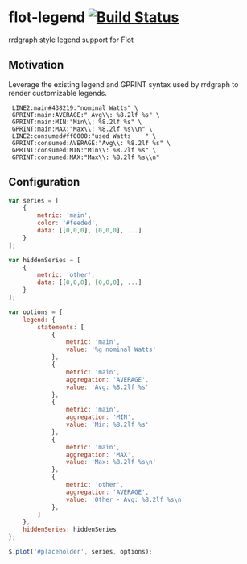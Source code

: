 # flot-legend [![Build Status](https://travis-ci.org/j-white/flot-legend.svg)](https://travis-ci.org/j-white/flot-legend)

rrdgraph style legend support for Flot

## Motivation

Leverage the existing legend and GPRINT syntax used by rrdgraph to render customizable legends.

```
 LINE2:main#438219:"nominal Watts" \
 GPRINT:main:AVERAGE:" Avg\\: %8.2lf %s" \
 GPRINT:main:MIN:"Min\\: %8.2lf %s" \
 GPRINT:main:MAX:"Max\\: %8.2lf %s\\n" \
 LINE2:consumed#ff0000:"used Watts    " \
 GPRINT:consumed:AVERAGE:"Avg\\: %8.2lf %s" \
 GPRINT:consumed:MIN:"Min\\: %8.2lf %s" \
 GPRINT:consumed:MAX:"Max\\: %8.2lf %s\\n"
```

## Configuration

```javascript
var series = [
    {
        metric: 'main',
        color: '#feeded',
        data: [[0,0,0], [0,0,0], ...]
    }
];

var hiddenSeries = [
    {
        metric: 'other',
        data: [[0,0,0], [0,0,0], ...]
    }
];

var options = {
    legend: {
        statements: [
            {
                metric: 'main',
                value: '%g nominal Watts'
            },
            {
                metric: 'main',
                aggregation: 'AVERAGE',
                value: 'Avg: %8.2lf %s'
            },
            {
                metric: 'main',
                aggregation: 'MIN',
                value: 'Min: %8.2lf %s'
            },
            {
                metric: 'main',
                aggregation: 'MAX',
                value: 'Max: %8.2lf %s\n'
            },
            {
                metric: 'other',
                aggregation: 'AVERAGE',
                value: 'Other - Avg: %8.2lf %s\n'
            },
        ]
    },
    hiddenSeries: hiddenSeries
};

$.plot('#placeholder', series, options);
```
